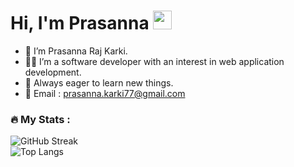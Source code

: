 <h1>
  Hi, I'm Prasanna
  <img src="https://media.giphy.com/media/hvRJCLFzcasrR4ia7z/giphy.gif" width="30px"/>
</h1>

- 👋 I’m Prasanna Raj Karki.
- 🧑‍💻 I’m a software developer with an interest in web application development.
- 🎯 Always eager to learn new things.
- 📧 Email : prasanna.karki77@gmail.com

### :fire: My Stats :<br/>
<img src="https://komarev.com/ghpvc/?username=prasannakarki77&style=flat-square&color=blue" alt=""/><br/>
![GitHub Streak](http://github-readme-streak-stats.herokuapp.com?user=prasannakarki77&theme=dark&background=000000)<br/>
![Top Langs](https://github-readme-stats.vercel.app/api/top-langs/?username=prasannakarki77&bg_color=00000000&text_color=ffffffff)

